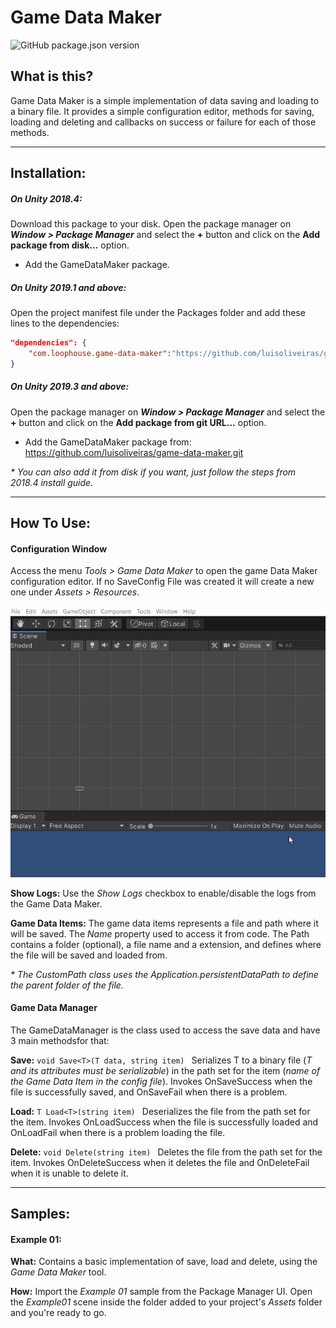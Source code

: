 # Game Data Maker
![GitHub package.json version](https://img.shields.io/github/package-json/v/luisoliveiras/game-data-maker?color=green)

## What is this?
Game Data Maker is a simple implementation of data saving and loading to a binary file. It provides a simple configuration editor, methods for saving, loading and deleting and callbacks on success or failure for each of those methods.

---
## Installation:
##### On Unity 2018.4:
Download this package to your disk.
Open the package manager on _**Window > Package Manager**_ and select the **+** button and click on the **Add package from disk...** option.
- Add the GameDataMaker package.

##### On Unity 2019.1 and above:
Open the project manifest file under the Packages folder and add these lines to the dependencies:
```json
"dependencies": {
    "com.loophouse.game-data-maker":"https://github.com/luisoliveiras/game-data-maker.git",
}

```

##### On Unity 2019.3 and above:
Open the package manager on _**Window > Package Manager**_ and select the **+** button and click on the **Add package from git URL...** option.
- Add the GameDataMaker package from: https://github.com/luisoliveiras/game-data-maker.git

_\* You can also add it from disk if you want, just follow the steps from 2018.4 install guide._

---
## How To Use:
#### Configuration Window
Access the menu _Tools > Game Data Maker_ to open the game Data Maker configuration editor. If no SaveConfig File was created it will create a new one under _Assets > Resources_.

![Config Window](https://raw.githubusercontent.com/luisoliveiras/project-images/master/game-data-maker/open_config_menu.gif)


**Show Logs:** Use the _Show Logs_ checkbox to enable/disable the logs from the Game Data Maker.

**Game Data Items:** The game data items represents a file and path where it will be saved. The _Name_ property used to access it from code. The Path contains a folder (optional), a file name and a extension, and defines where the file will be saved and loaded from.

_\* The CustomPath class uses the Application.persistentDataPath to define the parent folder of the file._

#### Game Data Manager
The GameDataManager is the class used to access the save data and have 3 main methodsfor that:

**Save:** ```void Save<T>(T data, string item) ``` Serializes T to a binary file (_T and its attributes must be serializable_) in the path set for the item (_name of the Game Data Item in the config file_). Invokes OnSaveSuccess when the file is successfully saved, and OnSaveFail when there is a problem.

**Load:** ```T Load<T>(string item) ``` Deserializes the file from the path set for the item. Invokes OnLoadSuccess when the file is successfully loaded and OnLoadFail when there is a problem loading the file.

**Delete:**  ```void Delete(string item) ``` Deletes the file from the path set for the item. Invokes OnDeleteSuccess when it deletes the file and OnDeleteFail when it is unable to delete it.

---
## Samples:
#### Example 01:

**What:** Contains a basic implementation of save, load and delete, using the _Game Data Maker_ tool.

**How:** Import the _Example 01_ sample from the Package Manager UI. Open the _Example01_ scene inside the folder added to your project's _Assets_ folder and you're ready to go.
